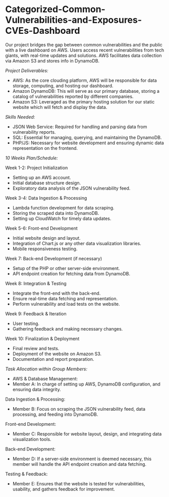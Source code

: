 # Categorized-Common-Vulnerabilities-and-Exposures-CVEs-Dashboard
Our project bridges the gap between common vulnerabilities and the public with a live dashboard on AWS. Users access recent vulnerabilities from tech giants, with real-time updates and solutions. AWS facilitates data collection via Amazon S3 and stores info in DynamoDB.

*Project Deliverables:*

* AWS: As the core clouding platform, AWS will be responsible for data storage, computing, and hosting our dashboard.
* Amazon DynamoDB: This will serve as our primary database, storing a catalog of vulnerabilities reported by different companies.
* Amazon S3: Leveraged as the primary hosting solution for our static website which will fetch and display the data.

*Skills Needed:*

* JSON Web Service: Required for handling and parsing data from vulnerability reports.
* SQL: Essential for managing, querying, and maintaining the DynamoDB.
* PHP/JS: Necessary for website development and ensuring dynamic data representation on the frontend.

*10 Weeks Plan/Schedule:*

Week 1-2: Project Initialization

* Setting up an AWS account.
* Initial database structure design.
* Exploratory data analysis of the JSON vulnerability feed.

Week 3-4: Data Ingestion & Processing

* Lambda function development for data scraping.
* Storing the scraped data into DynamoDB.
* Setting up CloudWatch for timely data updates.

Week 5-6: Front-end Development

* Initial website design and layout.
* Integration of Chart.js or any other data visualization libraries.
* Mobile responsiveness testing.

Week 7: Back-end Development (if necessary)

* Setup of the PHP or other server-side environment.
* API endpoint creation for fetching data from DynamoDB.

Week 8: Integration & Testing

* Integrate the front-end with the back-end.
* Ensure real-time data fetching and representation.
* Perform vulnerability and load tests on the website.

Week 9: Feedback & Iteration

* User testing.
* Gathering feedback and making necessary changes.

Week 10: Finalization & Deployment

* Final review and tests.
* Deployment of the website on Amazon S3.
* Documentation and report preparation.

*Task Allocation within Group Members:*

* AWS & Database Management:
* Member A: In charge of setting up AWS, DynamoDB configuration, and ensuring data integrity.

Data Ingestion & Processing:
* Member B: Focus on scraping the JSON vulnerability feed, data processing, and feeding into DynamoDB.

Front-end Development:
* Member C: Responsible for website layout, design, and integrating data visualization tools.

Back-end Development:
* Member D: If a server-side environment is deemed necessary, this member will handle the API endpoint creation and data fetching.

Testing & Feedback:
* Member E: Ensures that the website is tested for vulnerabilities, usability, and gathers feedback for improvement.
